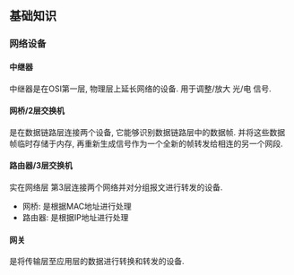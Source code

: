 ## 基础知识

### 网络设备

#### 中继器

中继器是在OSI第一层, 物理层上延长网络的设备. 用于调整/放大 光/电 信号.

#### 网桥/2层交换机

是在数据链路层连接两个设备, 它能够识别数据链路层中的数据帧. 并将这些数据帧临时存储于内存,
再重新生成信号作为一个全新的帧转发给相连的另一个网段.

#### 路由器/3层交换机

实在网络层 第3层连接两个网络并对分组报文进行转发的设备.

- 网桥: 是根据MAC地址进行处理
- 路由器: 是根据IP地址进行处理

#### 网关

是将传输层至应用层的数据进行转换和转发的设备.